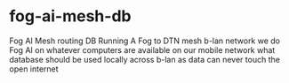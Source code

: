 # fog-ai-mesh-db
Fog AI Mesh routing DB
Running A Fog to DTN mesh b-lan network we do Fog AI on whatever computers are available on our mobile network what database should be used locally across b-lan as data can never touch the open internet 
